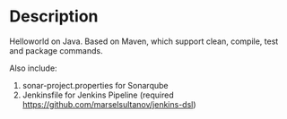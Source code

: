 # Description
Helloworld on Java.
Based on Maven, which support clean, compile, test and package commands.

Also include:
1. sonar-project.properties for Sonarqube
2. Jenkinsfile for Jenkins Pipeline (required https://github.com/marselsultanov/jenkins-dsl)
